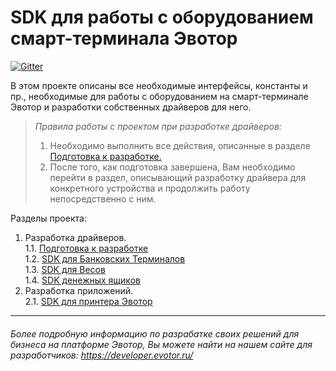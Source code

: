 # SDK для работы с оборудованием смарт-терминала Эвотор

[![Gitter](https://badges.gitter.im/evotor/device-drivers.svg)](https://gitter.im/evotor/device-drivers?utm_source=badge&utm_medium=badge&utm_campaign=pr-badge)

В этом проекте описаны все необходимые интерфейсы, константы и пр., необходимые для работы с оборудованием на смарт-терминале Эвотор и разработки собственных драйверов для него.

>_Правила работы с проектом при разработке драйверов:_    
>1. Необходимо выполнить все действия, описанные в разделе  [Подготовка к разработке.](https://github.com/Draudr/device-drivers/blob/master/Read_me_files/Preparation_for_development.md#1101)  
>2. После того, как подготовка завершена, Вам необходимо перейти в раздел, описывающий разработку драйвера для конкретного устройства и продолжить работу непосредственно с ним.  

Разделы проекта:

1. Разработка драйверов.  
1.1. [Подготовка к разработке](https://github.com/evotor/device-drivers/blob/master/Read_me_files/Preparation_for_development.md)  
1.2. [SDK для Банковских Терминалов](https://github.com/evotor/device-drivers/blob/master/Read_me_files/README_PinPad.md#1202)      
1.3. [SDK для Весов](https://github.com/evotor/device-drivers/blob/master/Read_me_files/README_Scales.md#1301)  
1.4. [SDK денежных ящиков](https://github.com/evotor/device-drivers/blob/master/Read_me_files/README_cashdrawer.md#407)  
2. Разработка приложений.  
2.1. [SDK для принтера Эвотор](https://github.com/evotor/device-drivers/blob/master/Read_me_files/README_printer.md#2111)

-----
###### Более подробную информацию по разрабатке своих решений для бизнеса на платформе Эвотор, Вы можете найти на нашем сайте для разработчиков: https://developer.evotor.ru/
